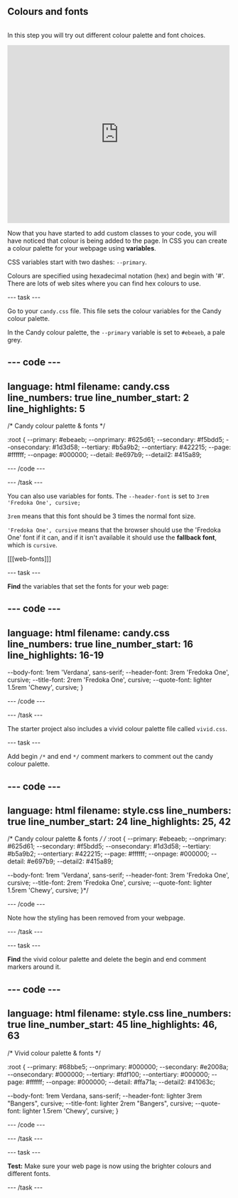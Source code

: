## Colours and fonts

<div style="display: flex; flex-wrap: wrap">
<div style="flex-basis: 200px; flex-grow: 1; margin-right: 15px;">

In this step you will try out different colour palette and font choices.

</div>
<div>
<iframe src="https://trinket.io/embed/html/cff6fa893b?outputOnly=true" width="500" height="400" frameborder="0" marginwidth="0" marginheight="0" allowfullscreen></iframe>
</div>
</div>

Now that you have started to add custom classes to your code, you will have noticed that colour is being added to the page. In CSS you can create a colour palette for your webpage using **variables**. 

CSS variables start with two dashes: `--primary`. 

Colours are specified using hexadecimal notation (hex) and begin with '#'. There are lots of web sites where you can find hex colours to use. 

--- task ---

Go to your `candy.css` file. This file sets the colour variables for the Candy colour palette.

In the Candy colour palette, the `--primary` variable is set to `#ebeaeb`, a pale grey.

--- code ---
---
language: html
filename: candy.css
line_numbers: true
line_number_start: 2
line_highlights: 5
---
/* Candy colour palette & fonts */

:root {
  --primary: #ebeaeb;
  --onprimary: #625d61;
  --secondary: #f5bdd5;
  --onsecondary: #1d3d58;
  --tertiary: #b5a9b2;
  --ontertiary: #422215;
  --page: #ffffff;
  --onpage: #000000;
  --detail: #e697b9;
  --detail2: #415a89;

--- /code ---

--- /task ---

You can also use variables for fonts. The `--header-font` is set to `3rem 'Fredoka One', cursive;`

`3rem` means that this font should be 3 times the normal font size. 

`'Fredoka One', cursive` means that the browser should use the 'Fredoka One' font if it can, and if it isn't available it should use the **fallback font**, which is `cursive`. 

[[[web-fonts]]]

--- task ---

**Find** the variables that set the fonts for your web page:

--- code ---
---
language: html
filename: candy.css
line_numbers: true
line_number_start: 16
line_highlights: 16-19
---

  --body-font: 1rem 'Verdana', sans-serif;
  --header-font: 3rem 'Fredoka One', cursive;
  --title-font: 2rem 'Fredoka One', cursive;
  --quote-font: lighter 1.5rem 'Chewy', cursive;
}

--- /code ---

--- /task ---

The starter project also includes a vivid colour palette file called `vivid.css`. 

--- task ---

Add begin `/*` and end `*/` comment markers to comment out the candy colour palette.  

--- code ---
---
language: html
filename: style.css
line_numbers: true
line_number_start: 24
line_highlights: 25, 42
---
/* Candy colour palette & fonts */
/*
:root {
  --primary: #ebeaeb;
  --onprimary: #625d61;
  --secondary: #f5bdd5;
  --onsecondary: #1d3d58;
  --tertiary: #b5a9b2;
  --ontertiary: #422215;
  --page: #ffffff;
  --onpage: #000000;
  --detail: #e697b9;
  --detail2: #415a89;

  --body-font: 1rem 'Verdana', sans-serif;
  --header-font: 3rem 'Fredoka One', cursive;
  --title-font: 2rem 'Fredoka One', cursive;
  --quote-font: lighter 1.5rem 'Chewy', cursive;
}*/

--- /code ---

Note how the styling has been removed from your webpage. 

--- /task --- 

--- task ---

**Find** the vivid colour palette and delete the begin and end comment markers around it. 

--- code ---
---
language: html
filename: style.css
line_numbers: true
line_number_start: 45
line_highlights: 46, 63
---

/* Vivid colour palette & fonts */

:root {
  --primary: #68bbe5;
  --onprimary: #000000;
  --secondary: #e2008a;
  --onsecondary: #000000;
  --tertiary: #fdf100;
  --ontertiary: #000000;
  --page: #ffffff;
  --onpage: #000000;
  --detail: #ffa71a;
  --detail2: #41063c;

  --body-font: 1rem Verdana, sans-serif;
  --header-font: lighter 3rem "Bangers", cursive;
  --title-font: lighter 2rem "Bangers", cursive;
  --quote-font: lighter 1.5rem 'Chewy', cursive;
} 

--- /code ---

--- /task ---

--- task ---

**Test:** Make sure your web page is now using the brighter colours and different fonts. 

--- /task ---